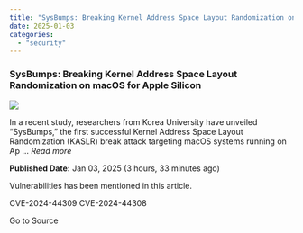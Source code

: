 ```yaml
---
title: "SysBumps: Breaking Kernel Address Space Layout Randomization on macOS for Apple Silicon"
date: 2025-01-03
categories: 
  - "security"
---
```


### SysBumps: Breaking Kernel Address Space Layout Randomization on macOS for Apple Silicon

![](https://upload.cvefeed.io/news/22087/thumbnail.jpg)

In a recent study, researchers from Korea University have unveiled “SysBumps,” the first successful Kernel Address Space Layout Randomization (KASLR) break attack targeting macOS systems running on Ap ... _Read more_

**Published Date:** Jan 03, 2025 (3 hours, 33 minutes ago)

Vulnerabilities has been mentioned in this article.

CVE-2024-44309 CVE-2024-44308

Go to Source
